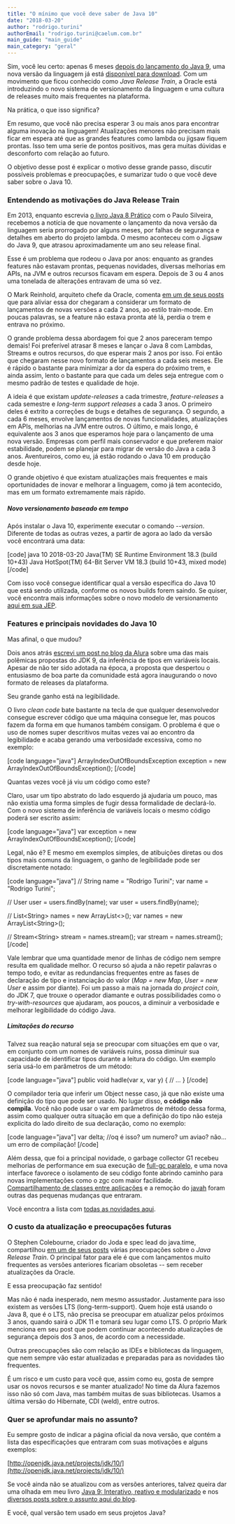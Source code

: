 ```yaml
---
title: "O mínimo que você deve saber de Java 10"
date: "2018-03-20"
author: "rodrigo.turini"
authorEmail: "rodrigo.turini@caelum.com.br"
main_guide: "main_guide"
main_category: "geral"
---
```


Sim, você leu certo: apenas 6 meses [depois do lançamento do Java 9](https://blog.caelum.com.br/o-minimo-que-voce-deve-saber-de-java-9/), uma nova versão da linguagem já está [disponível para download](http://www.oracle.com/technetwork/java/javase/downloads/index.html). Com um movimento que ficou conhecido como _Java Release Train_, a Oracle está introduzindo o novo sistema de versionamento da linguagem e uma cultura de releases muito mais frequentes na plataforma.

Na prática, o que isso significa?

Em resumo, que você não precisa esperar 3 ou mais anos para encontrar alguma inovação na linguagem! Atualizações menores não precisam mais ficar em espera até que as grandes features como lambda ou jigsaw fiquem prontas. Isso tem uma serie de pontos positivos, mas gera muitas dúvidas e desconforto com relação ao futuro.

O objetivo desse post é explicar o motivo desse grande passo, discutir possíveis problemas e preocupações, e sumarizar tudo o que você deve saber sobre o Java 10.

### Entendendo as motivações do Java Release Train

Em 2013, enquanto escrevia [o livro Java 8 Prático](https://www.casadocodigo.com.br/products/livro-java8) com o Paulo Silveira, recebemos a notícia de que novamente o lançamento da nova versão da linguagem seria prorrogado por alguns meses, por falhas de segurança e detalhes em aberto do projeto lambda. O mesmo aconteceu com o Jigsaw do Java 9, que atrasou aproximadamente um ano seu release final.

Esse é um problema que rodeou o Java por anos: enquanto as grandes features não estavam prontas, pequenas novidades, diversas melhorias em APIs, na JVM e outros recursos ficavam em espera. Depois de 3 ou 4 anos uma tonelada de alterações entravam de uma só vez.

O Mark Reinhold, arquiteto chefe da Oracle, comenta [em um de seus posts](https://mreinhold.org/blog/forward-faster) que para aliviar essa dor chegaram a considerar um formato de lançamentos de novas versões a cada 2 anos, ao estilo train-mode. Em poucas palavras, se a feature não estava pronta até lá, perdia o trem e entrava no próximo.

O grande problema dessa abordagem foi que 2 anos pareceram tempo demais! Foi preferível atrasar 8 meses e lançar o Java 8 com Lambdas, Streams e outros recursos, do que esperar mais 2 anos por isso. Foi então que chegaram nesse novo formato de lançamentos a cada seis meses. Ele é rápido o bastante para minimizar a dor da espera do próximo trem, e ainda assim, lento o bastante para que cada um deles seja entregue com o mesmo padrão de testes e qualidade de hoje.

A ideia é que existam _update-releases_ a cada trimestre, _feature-releases_ a cada semestre e _long-term support releases_ a cada 3 anos. O primeiro deles é extrito a correções de bugs e detalhes de segurança. O segundo, a cada 6 meses, envolve lançamentos de novas funcionalidades, atualizações em APIs, melhorias na JVM entre outros. O último, e mais longo, é equivalente aos 3 anos que esperamos hoje para o lançamento de uma nova versão. Empresas com perfil mais conservador e que preferem maior estabilidade, podem se planejar para migrar de versão do Java a cada 3 anos. Aventureiros, como eu, já estão rodando o Java 10 em produção desde hoje.

O grande objetivo é que existam atualizações mais frequentes e mais oportunidades de inovar e melhorar a linguagem, como já tem acontecido, mas em um formato extremamente mais rápido.

##### Novo versionamento baseado em tempo

Após instalar o Java 10, experimente executar o comando _\--version_. Diferente de todas as outras vezes, a partir de agora ao lado da versão você encontrará uma data:

\[code\] java 10 2018-03-20 Java(TM) SE Runtime Environment 18.3 (build 10+43) Java HotSpot(TM) 64-Bit Server VM 18.3 (build 10+43, mixed mode) \[/code\]

Com isso você consegue identificar qual a versão específica do Java 10 que está sendo utilizada, conforme os novos builds forem saindo. Se quiser, você encontra mais informações sobre o novo modelo de versionamento [aqui em sua JEP](http://openjdk.java.net/jeps/322).

### Features e principais novidades do Java 10

Mas afinal, o que mudou?

Dois anos atrás [escrevi um post no blog da Alura](http://blog.alura.com.br/java-9-na-pratica-inferencia-de-tipos/) sobre uma das mais polêmicas propostas do JDK 9, da inferência de tipos em variáveis locais. Apesar de não ter sido adotada na época, a proposta que despertou o entusiasmo de boa parte da comunidade está agora inaugurando o novo formato de releases da plataforma.

Seu grande ganho está na legibilidade.

O livro _clean code_ bate bastante na tecla de que qualquer desenvolvedor consegue escrever código que uma máquina consegue ler, mas poucos fazem da forma em que humanos também consigam. O problema é que o uso de nomes super descritivos muitas vezes vai ao encontro da legibilidade e acaba gerando uma verbosidade excessiva, como no exemplo:

\[code language="java"\] ArrayIndexOutOfBoundsException exception = new ArrayIndexOutOfBoundsException(); \[/code\]

Quantas vezes você já viu um código como este?

Claro, usar um tipo abstrato do lado esquerdo já ajudaria um pouco, mas não existia uma forma simples de fugir dessa formalidade de declará-lo. Com o novo sistema de inferência de variáveis locais o mesmo código poderá ser escrito assim:

\[code language="java"\] var exception = new ArrayIndexOutOfBoundsException(); \[/code\]

Legal, não é? E mesmo em exemplos simples, de atibuições diretas ou dos tipos mais comuns da linguagem, o ganho de legibilidade pode ser discretamente notado:

\[code language="java"\] // String name = &quot;Rodrigo Turini&quot;; var name = &quot;Rodrigo Turini&quot;;

// User user = users.findBy(name); var user = users.findBy(name);

// List&lt;String&gt; names = new ArrayList&lt;&gt;(); var names = new ArrayList&lt;String&gt;();

// Stream&lt;String&gt; stream = names.stream(); var stream = names.stream(); \[/code\]

Vale lembrar que uma quantidade menor de linhas de código nem sempre resulta em qualidade melhor. O recurso só ajuda a não repetir palavras o tempo todo, e evitar as redundancias frequentes entre as fases de declaração de tipo e instanciação do valor (_Map = new Map_, _User = new User_ e assim por diante). Foi um passo a mais na jornada do _project coin_, do JDK 7, que trouxe o operador diamante e outras possíbilidades como o _try-with-resources_ que ajudaram, aos poucos, a diminuir a verbosidade e melhorar legibilidade do código Java.

##### Limitações do recurso

Talvez sua reação natural seja se preocupar com situações em que o var, em conjunto com um nomes de variáveis ruins, possa diminuir sua capacidade de identificar tipos durante a leitura do código. Um exemplo seria usá-lo em parâmetros de um método:

\[code language="java"\] public void hadle(var x, var y) { // ... } \[/code\]

O compilador teria que inferir um Object nesse caso, já que não existe uma definição do tipo que pode ser usado. No lugar disso, **o código não compila**. Você não pode usar o var em parâmetros de método dessa forma, assim como qualquer outra situação em que a definição do tipo não esteja explicita do lado direito de sua declaração, como no exemplo:

\[code language="java"\] var delta; //oq é isso? um numero? um aviao? não... um erro de compilação! \[/code\]

Além dessa, que foi a principal novidade, o garbage collector G1 recebeu melhorias de performance em sua execução de [full-gc paralelo](http://openjdk.java.net/jeps/307), e uma nova interface favorece o isolamento de seu código fonte abrindo caminho para novas implementações como o zgc com maior facilidade. [Compartilhamento de classes entre aplicações](http://openjdk.java.net/jeps/310) e a remoção do [javah](http://openjdk.java.net/jeps/313) foram outras das pequenas mudanças que entraram.

Você encontra a lista com [todas as novidades aqui](http://openjdk.java.net/projects/jdk/10/).

### O custo da atualização e preocupações futuras

O Stephen Colebourne, criador do Joda e spec lead do java.time, compartilhou [em um de seus posts](http://blog.joda.org/2018/02/java-9-has-six-weeks-to-live.html) várias preocupações sobre o _Java Release Train_. O principal fator para ele é que com lançamentos muito frequentes as versões anteriores ficariam obsoletas -- sem receber atualizações da Oracle.

E essa preocupação faz sentido!

Mas não é nada inesperado, nem mesmo assustador. Justamente para isso existem as versões LTS (long-term-support). Quem hoje está usando o Java 8, que é o LTS, não precisa se preocupar em atualizar pelos próximos 3 anos, quando sairá o JDK 11 e tomará seu lugar como LTS. O próprio Mark menciona em seu post que podem continuar acontecendo atualizações de segurança depois dos 3 anos, de acordo com a necessidade.

Outras preocupações são com relação as IDEs e bibliotecas da linguagem, que nem sempre vão estar atualizadas e preparadas para as novidades tão frequentes.

É um risco e um custo para você que, assim como eu, gosta de sempre usar os novos recursos e se manter atualizado! No time da Alura fazemos isso não só com Java, mas também muitas de suas bibliotecas. Usamos a última versão do Hibernate, CDI (weld), entre outros.

### Quer se aprofundar mais no assunto?

Eu sempre gosto de indicar a página oficial da nova versão, que contém a lista das específicações que entraram com suas motivações e alguns exemplos:

[http://openjdk.java.net/projects/jdk/10/](http://openjdk.java.net/projects/jdk/10/)

Se você ainda não se atualizou com as versões anteriores, talvez queira dar uma olhada em meu livro [Java 9: Interativo, reativo e modularizado](https://www.casadocodigo.com.br/products/livro-java9) e nos [diversos posts sobre o assunto aqui do blog](https://blog.caelum.com.br/?s=turini).

E você, qual versão tem usado em seus projetos Java?
